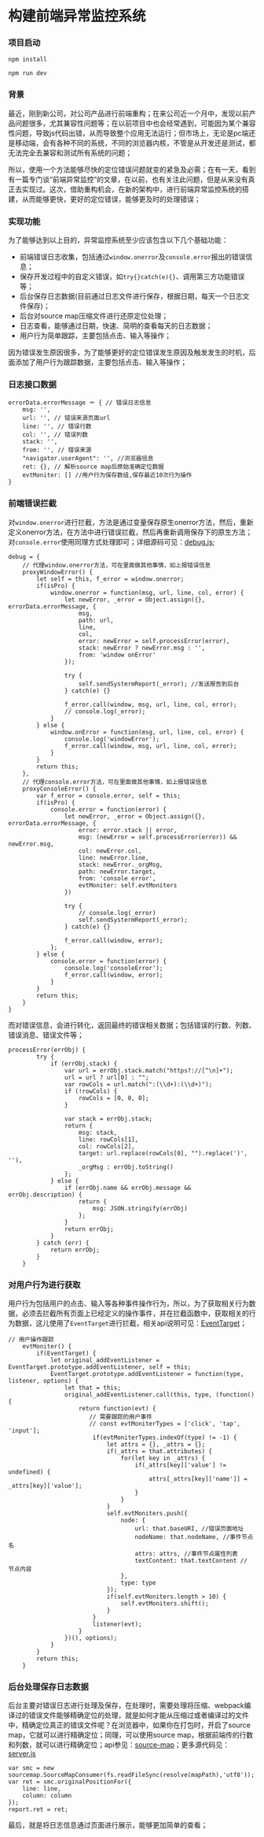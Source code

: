 # 构建前端异常监控系统

### 项目启动

```
npm install

npm run dev
```

### 背景

最近，刚到新公司，对公司产品进行前端重构；在来公司近一个月中，发现以前产品问题很多，尤其兼容性问题等；在以前项目中也会经常遇到，可能因为某个兼容性问题，导致js代码出错，从而导致整个应用无法运行；但市场上，无论是pc端还是移动端，会有各种不同的系统，不同的浏览器内核，不管是从开发还是测试，都无法完全去兼容和测试所有系统的问题；

所以，使用一个方法能够尽快的定位错误问题就变的紧急及必需；在有一天，看到有一篇专门谈“前端异常监控”的文章，在以前，也有关注此问题，但是从来没有真正去实现过。这次，借助重构机会，在新的架构中，进行前端异常监控系统的搭建，从而能够更快，更好的定位错误，能够更及时的处理错误；

### 实现功能

为了能够达到以上目的，异常监控系统至少应该包含以下几个基础功能：

- 前端错误日志收集，包括通过```window.onerror```及```console.error```报出的错误信息；
- 保存开发过程中的自定义错误，如```try{}catch(e){}```、调用第三方功能错误等；
- 后台保存日志数据(目前通过日志文件进行保存，根据日期，每天一个日志文件保存)；
- 后台对source map压缩文件进行还原定位处理；
- 日志查看，能够通过日期，快速、简明的查看每天的日志数据；
- 用户行为简单跟踪，主要包括点击、输入等操作；

因为错误发生原因很多，为了能够更好的定位错误发生原因及触发发生的时机，后面添加了用户行为跟踪数据，主要包括点击、输入等操作；

### 日志接口数据

```
errorData.errorMessage ＝ { // 错误日志信息
	msg: '',
	url: '', // 错误来源页面url
	line: '', // 错误行数
	col: '', // 错误列数
	stack: '',
	from: '', // 错误来源
	"navigator.userAgent": '', //浏览器信息
	ret: {}, // 解析source map后原始准确定位数据
	evtMoniter: [] //用户行为保存数组,保存最近10次行为操作
} 

```

### 前端错误拦截

对```window.onerror```进行拦截，方法是通过变量保存原生onerror方法，然后，重新定义onerror方法，在方法中进行错误拦截，然后再重新调用保存下的原生方法；对```console.error```使用同理方式处理即可；详细源码可见：[debug.js](https://github.com/pf12345/error-moniter/blob/master/debug.js);

```
debug = {
    // 代理window.onerror方法，可在里面做其他事情，如上报错误信息
    proxyWindowError() {
		let self = this, f_error = window.onerror;
		if(isPro) {
			window.onerror = function(msg, url, line, col, error) {
				let newError, _error = Object.assign({}, errorData.errorMessage, {
					msg,
					path: url,
					line,
					col,
					error: newError = self.processError(error),
					stack: newError ? newError.msg : '',
					from: 'window onError'
				});

				try {
					self.sendSystermReport(_error); //发送报告到后台
				} catch(e) {}

				f_error.call(window, msg, url, line, col, error);
				// console.log(_error);
			}
		} else {
			window.onError = function(msg, url, line, col, error) {
				console.log('windowError');
				f_error.call(window, msg, url, line, col, error);
			}
		}
		return this;
	},
	// 代理console.error方法，可在里面做其他事情，如上报错误信息
	proxyConsoleError() {
		var f_error = console.error, self = this;
		if(isPro) {
			console.error = function(error) {
				let newError, _error = Object.assign({}, errorData.errorMessage, {
					error: error.stack || error,
					msg: (newError = self.processError(error)) && newError.msg,
					col: newError.col,
					line: newError.line,
					stack: newError._orgMsg,
					path: newError.target,
					from: 'console error',
					evtMoniter: self.evtMoniters
				})

				try {
					// console.log(_error)
					self.sendSystermReport(_error);
				} catch(e) {}

				f_error.call(window, error);
			};
		} else {
			console.error = function(error) {
				console.log('consoleError');
				f_error.call(window, error);
			}
		}
		return this;
	}
}
```

而对错误信息，会进行转化，返回最终的错误相关数据；包括错误的行数、列数、错误消息、错误文件等；

```
processError(errObj) {
		try {
			if (errObj.stack) {
				var url = errObj.stack.match("https?://[^\n]+");
				url = url ? url[0] : "";
				var rowCols = url.match(":(\\d+):(\\d+)");
				if (!rowCols) {
					rowCols = [0, 0, 0];
				}

				var stack = errObj.stack;
				return {
					msg: stack,
					line: rowCols[1],
					col: rowCols[2],
					target: url.replace(rowCols[0], "").replace(')', ''),
					_orgMsg : errObj.toString()
				};
			} else {
                if (errObj.name && errObj.message && errObj.description) {
                    return {
                    	msg: JSON.stringify(errObj)
                	};
                }
                return errObj;
            }
        } catch (err) {
        	return errObj;
        }
    }
```

### 对用户行为进行获取

用户行为包括用户的点击、输入等各种事件操作行为，所以，为了获取相关行为数据，必须去拦截所有页面上已经定义的操作事件，并在拦截函数中，获取相关的行为数据，这儿使用了```EventTarget```进行拦截，相关api说明可见：[EventTarget](https://developer.mozilla.org/zh-CN/docs/Web/API/EventTarget)；

```
// 用户操作跟踪
	evtMoniter() {
		if(EventTarget) {
			let original_addEventListener = EventTarget.prototype.addEventListener, self = this;
			EventTarget.prototype.addEventListener = function(type, listener, options) {
				let that = this;
				original_addEventListener.call(this, type, (function() {
					return function(evt) {
					   // 需要跟踪的用户事件
					   // const evtMoniterTypes = ['click', 'tap', 'input']; 
						if(evtMoniterTypes.indexOf(type) != -1) {
							let attrs = {}, _attrs = {};
							if(_attrs = that.attributes) {
								for(let key in _attrs) {
									if(_attrs[key]['value'] != undefined) {
										attrs[_attrs[key]['name']] = _attrs[key]['value'];
									}
								}
							}
							self.evtMoniters.push({
								node: {
									url: that.baseURI, //错误页面地址
									nodeName: that.nodeName, //事件节点名
									attrs: attrs, //事件节点属性列表
									textContent: that.textContent // 节点内容
								},
								type: type
							});
							if(self.evtMoniters.length > 10) {
								self.evtMoniters.shift();
							}
						}
						listener(evt);
					}
				})(), options);
			}
		}
		return this;
	}
```

### 后台处理保存日志数据

后台主要对错误日志进行处理及保存，在处理时，需要处理将压缩、webpack编译过的错误文件能够精确定位的处理，就是如何才能从压缩过或者编译过的文件中，精确定位真正的错误文件呢？在浏览器中，如果你在打包时，开启了source map，它就可以进行精确定位；同理，可以使用source map，根据前端传的行数和列数，就可以进行精确定位；api参见：[source-map](https://www.npmjs.com/package/source-map)；更多源代码见：[server.js](https://github.com/pf12345/error-moniter/blob/master/server/server.js)

```
var smc = new sourcemap.SourceMapConsumer(fs.readFileSync(resolve(mapPath),'utf8'));
var ret = smc.originalPositionFor({
	line: line,
	column: column
});
report.ret = ret;
```

最后，就是将日志信息通过页面进行展示，能够更加简单的查看；
